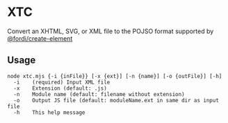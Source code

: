 # XTC

Convert an XHTML, SVG, or XML file to the POJSO format supported by [@fordi/create-element](https://github.com/Fordi/create-element)

## Usage

```
node xtc.mjs {-i {inFile}} [-x {ext}] [-n {name}] [-o {outFile}] [-h] 
  -i    (required) Input XML file
  -x    Extension (default: .js)
  -n    Module name (default: filename without extension)
  -o    Output JS file (default: moduleName.ext in same dir as input file
  -h    This help message
```
